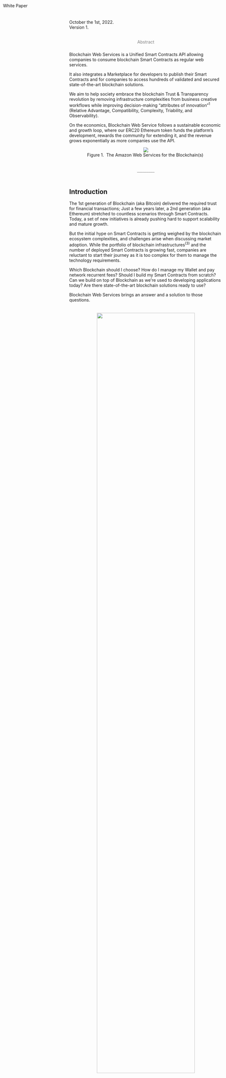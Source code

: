 <link rel="stylesheet" href="https://cdnjs.cloudflare.com/ajax/libs/highlight.js/11.4.0/styles/atom-one-dark.min.css">


<div style="position: fixed; top: 10px; left: 10px; border: 0;"> White Paper
</div>

October the 1st, 2022.
<br/>
Version 1.
<br/><br/>

<p align="center" style="color:gray;padding-bottom:10px; ">Abstract</p>

Blockchain Web Services is a Unified Smart Contracts API allowing companies to consume blockchain Smart Contracts as regular web services.

It also integrates a Marketplace for developers to publish their Smart Contracts and for companies to access hundreds of validated and secured state-of-the-art blockchain solutions. 

We aim to help society embrace the blockchain Trust & Transparency revolution by removing infrastructure complexities from business creative workflows while improving decision-making “attributes of innovation”<sup>1</sup> (Relative Advantage, Compatibility, Complexity, Triability, and Observability).

On the economics, Blockchain Web Service follows a sustainable economic and growth loop, where our ERC20 Ethereum token funds the platform’s development, rewards the community for extending it, and the revenue grows exponentially as more companies use the API.

<p align="center">
  <img src="img/BWS_HL_Components.svg" /><br/>
  <span style="font-size:14px">Figure 1. <i class="fa-solid fa-quote-left"></i>&nbsp;The Amazon Web Services for the Blockchain(s)&nbsp;<i class="fa-solid fa-quote-right"></i></span>
</p>

<p align="center" style="color:gray;padding-bottom:20px; padding-top:20px;">_________</p>

## Introduction

The 1st generation of Blockchain (aka Bitcoin) delivered the required trust for financial transactions; Just a few years later, a 2nd generation (aka Ethereum) stretched to countless scenarios through Smart Contracts. Today, a set of new initiatives is already pushing hard to support scalability and mature growth.

But the initial hype on Smart Contracts is getting weighed by the blockchain ecosystem complexities, and challenges arise when discussing market adoption. While the portfolio of blockchain infrastructures<sup>(3)</sup> and the number of deployed Smart Contracts is growing fast, companies are reluctant to start their journey as it is too complex for them to manage the technology requirements. 

Which Blockchain should I choose? How do I manage my Wallet and pay network recurrent fees? Should I build my Smart Contracts from scratch? Can we build on top of Blockchain as we're used to developing applications today? Are there state-of-the-art blockchain solutions ready to use? 

Blockchain Web Services brings an answer and a solution to those questions.

<p align="center" style="padding-bottom:10px; padding-top:20px;">
  <img style="padding-bottomn:5px;" src="img/Gartner_SmartContracts.svg" width="80%" /><br/>
  <span style="font-size:14px;">Figure 2. Gartner Hype Cycle for Blockchain and Web3, 2022 <sup>(2)</sup>.</span>
</p>

## Problem Solving Proposition

To accelerate the Smart Contracts market adoption, we intend Blockchain Web Services to provide:

 <ul class="fa-ul">
  <li style="padding-bottom:10px;"><span class="fa-li"><i class="fa-regular fa-square-check"></i></span><strong>A Unified API platform</strong> for developers and companies to call public Blockchain(s) Smart Contracts as any Web Service they are already used to.</li>
  <li style="padding-bottom:10px;"><span class="fa-li"><i class="fa-regular fa-square-check"></i></span><strong>A Marketplace</strong> for developers to extend the platform offering and for companies to find and consume Smart Contracts easily.</li>
  <li><span class="fa-li"><i class="fa-regular fa-square-check"></i></span><strong>Built-in Smart Contracts</strong> for the most demanded use cases (initial launch is planned to include Database primitives — read and write data to the blockchain(s), NFT (Non-Fungible Tokens) & Data Assets management Smart Contracts, and a Supply Chain solution to build auditable company workflows).</li> 
</ul>

### A Unified Blockchain(s) API

APIs are the preferred technology to build applications, and the reason <strong>the global API market size is expected to reach USD 14 billion by 2030</api> and was worth USD 2.4 billion in 2021.

<p align="center" style="padding-bottom:10px; padding-top:20px;">
  <img src="img/API_MarketSize.jpg" /><br/>
  <span style="font-size:14px">Figure 3. API Market Size and Forecast.</span>
</p>

We want that technology also to drive Blockchain Smart Contracts growth and accelerate adoption, and we are building Blockchain Web Services API to fulfill the following principles:

 <ul class="fa-ul">
  <li style="padding-bottom:10px;"><span class="fa-li"><i class="fa-regular fa-square-check"></i></span>Consuming a Smart Contract should be as easy as calling any other Web Service (Figure 4).</li>
  <li style="padding-bottom:10px;"><span class="fa-li"><i class="fa-regular fa-square-check"></i></span>The same API interface should be used to call a Smart Contract in Ethereum, Polygon, Cardano, or any other supported blockchain.</li>
  <li style="padding-bottom:10px;"><span class="fa-li"><i class="fa-regular fa-square-check"></i></span>Executing Blockchain Web Services API calls should not require buying coins or tokens.</li> 
  <li><span class="fa-li"><i class="fa-regular fa-square-check"></i></span>The use of blockchain private wallets should only be required if adding value to the solution proposal.</li> 
</ul>

Figure 4 reveals an example of the platform API service implementing such principles. 

Any company or developer can start using Blockchain Web Services API with no Blockchain or Smart Contract previous knowledge and without the need to have and secure a Wallet or to exchange USD to pay transaction fees.

<pre><code class="js">var parameters = {
  contract: "Ethereum.Database.Immutable",
  version: 2,
  network: "ropsten",
  operation: "insertBytes32",
  parameters: {
    key: "a-key",
    value: "Hello World!",
  },
};

$.ajax({
  method: "POST",
  url: "https://api.bws.ninja/v1/call",
  data: JSON.stringify(parameters),
  headers: {
    "Content-Type": "application/json",
    "X-Api-Key": "ExV0dDszQ8QgsTVnevddpbB8cUaAfPs432ntVF8g0",
  },
  dataType: "json",
  success: function (response) {
    console.log(response);
  },
  error: function (xhr, textStatus, errorThrown) {
    console.log(xhr);
  },
});</code></pre>
<p align="center">
<span style="font-size:14px">Figure 4. A Unified API Interface call example.</span>
</p>

#### Realtime Fees Trading

To execute Smart Contracts and write into Blockchain, you need fuel5. It is a fee required to execute transactions, like the fee you pay when using your credit card to support the network. 

As an example, if a company wants to use Smart Contracts to write its document’s signatures in the blockchain to add transparency and trust value to its portfolio, every Smart Contract signing call will require funds to be available to pay for the blockchain network fees (Figure 5). 

At some point, company developers will have to deal with employing a credit card or bank account to buy ETH recurrently and estimate how much gas they require at any time. 

<p align="center" style="padding-bottom:10px; padding-top:20px;">
  <img width="80%" src="img/Real-TimeFees4Customer.jpeg" /><br/>
  <span style="font-size:14px">Figure 5. Customers managing Fees to call Smart Contracts.</span>
</p>

Blockchain Web Services implements an innovative approach: the platform trades with any required funding in real-time, so users do not have to deal with it.

<p align="center" style="padding-bottom:10px; padding-top:20px;">
  <img width="80%" src="img/Real-TimeFees.jpeg" /><br/>
  <span style="font-size:14px">Figure 6. Fees trading and Blockchain Web Services token circular economy.</span>
</p>

Blockchain Web Services customers pay a bill at the end of the period as they currently do when utilizing any other online service or API. 


## A Smart Contract Marketplace Community

To build a loop of sustained platform growth, Blockchain Web Services’ offering needs to grow as fast as new blockchain opportunities arise. 

We incorporate a Marketplace of Smart Contracts where experienced blockchain developers will publish their work (and get a profit from it), and companies will find best-in-class solutions that are easy to use through our platform Smart Contracts API approach.

<p align="center" style="padding-bottom:10px; padding-top:20px;">
  <img width="80%" src="img/Marketplace_Overview.jpeg" /><br/>
  <span style="font-size:14px">Figure 7. Blockchain Web services Marketplace.</span>
</p>

## Utility Token

We propose Blockchain Web Services to rule a token operating under the following principles:

- Circular token economy should support <strong>sustained growth</strong>.

- We aim to work for the vision we are committed to — <strong>a massive increase in blockchain adoption</strong> through companies, governments, and developers using our platform.

- We want <strong>the community to help, participate, fund, and get rewarded</strong> for promoting and extending the platform.

### Token Use Cases 

Blockchain Web Services has the following actors, 

-	Platform customers calling the API as part of their Blockchain services offering.

-	Smart Contract developers and teams building new platform solutions (extending the API).

-	The platform team, whose objective is to develop the built-in solution APIs and engage the community.


<p align="center" style="padding-bottom:10px; padding-top:20px;">
  <img width="80%" src="img/UtilityToken_CircularEconomy.jpg" /><br/>
  <span style="font-size:14px">Figure 8. Utility token circular economy.</span>
</p>

To build a circular economy, Blockchain Web Services token will get utilized as shown in Figure 7 use cases:

-	Every API call consuming a Smart Contract will require paying a fee in our utility token (such fee charge will also get transparently managed by the platform).

-	Marketplace Smart Contracts creators (developers) will get token rewards every time a platform customer consumes their solution.

-	Smart Contract developers’ community will get funds to add innovative solutions to the platform.

-	Token will fund the development, launch, and growth of the platform.

### Tokenomics 


<strong>Token type</strong> 

ERC-20

<strong>Total Supply</strong>

1.1 billion - deflationary, no minting of new tokens

<strong>Token Allocation</strong>

<p align="center" style="padding-bottom:10px; padding-top:20px;">
  <img src="img/Token_Allocation.png" /><br/>
  <span style="font-size:14px">Figure 9. Token Allocation.</span>
</p>

<strong>Vesting Periods</strong>

The founder's allocation is subject to a nine-month lockup post-network launch. After the lockup period ends, these tokens will vest monthly for another two years.

Early-stage investors have a six-month lockup post-network launch. After the lockup period ends, these tokens will vest monthly for another six months.

<strong>Initial Sale Token Price</strong>

|  Seed |  Private |  Public |  
|---|---|---|
| $0.12  | $0.45  | $0.60  |  


<strong>Token Circular Loop</strong>

<p align="center" style="padding-bottom:10px; padding-top:20px;">
  <img src="img/Tokenomics_Loop.png" /><br/>
  <span style="font-size:14px">Figure 10. Tokenomics Health Loop.</span>
</p>


<p align="center" style="color:gray;padding-bottom:20px; padding-top:20px;">_________</p>

## <a name="roadmap"></a>Roadmap

### [Q1 2022] **BASE STATION** - <i class="fa-solid fa-check"></i>

- Define middleware architecture.
- Middleware implementation for account creation, funding credits and smart-contracts calling:
  - [bws.ninja backoffice](https://bws.ninja/)
- Initial API documentation:
  - [doc.bws.ninja](https://doc.bws.ninja/)
- Activate Stripe for customers to buy USD credits.
  - Setup for bws.ninja staging [staging.bws.ninja](https://staging.bws.ninja)

### [Q2 2022] **THE ROCKETS** - <i class="fa-solid fa-check"></i>

- Ropsten ~~mining~~ PoS (update 18/06/2022) for users to freely test BWS services.
  - ~~[BWS Ropsten Address mining](https://ropsten.etherscan.io/address/0x9089Db83F0590EC2eD01A5Eb4F8584Dd6F4bDaC7#mine)~~
  - [BWS Ropsten PoS](https://ropsten.beaconcha.in/validator/877c91d2376f731a0f621c7848c0cd9d0a2622e91d68922838ef6b4dd5d8256e46e86cf06f5979b32103ed706d0c70ed)
- First Blockchain Web Services Product Service:
  - Database: [Ethereum.Database](https://github.com/NachoColl/blockchain-web-services/tree/Ethereum.Database.Immutable/contracts/ethereum)
- Deploy [Ethereum.Database](https://doc.bws.ninja/#database) to:
  - Ethereum (ropsten + mainnet)
- BWS Database product service use-case demo:
  - [MegaLock.ninja](https://megalock.ninja) (ropsten)

### [Q3 2022] **COUNT DOWN** - <i class="fa-solid fa-check"></i>

- Payment Gateways partening
  - Setup Stripe payments gateway
  - Setup FTX.us partnership
- Implement Realtime Fees Trading
- Website initial iteration.
  - [bws.ninja](https://bws.ninja/) copy & design

### [Q4 2022] **IGNITION**

- Deploy [Ethereum.Database] to zkEVM / zkSync 2.0 to lower fees
- Define Tokenomics.

### [Qx 2023] **LAUNCH**

- Seed Funding Event
- From MVP to version 1.0
  - Built-in solutions for:
    - Supply Chain Management
    - Data Assets / AI Workflows Integration
- Blockchain Web Services ADOPTION growth plan threads:
  - **Blockchain Consulting** to help businesses implement blockchain through Blockchain Web Services 
  - **Smart Contracts Marketplace** to involve Smart Contracts developers to add their solutions.


<script src="https://kit.fontawesome.com/ed4fd3e862.js" crossorigin="anonymous"></script>

<script src="https://cdnjs.cloudflare.com/ajax/libs/highlight.js/11.4.0/highlight.min.js"></script>
<script>hljs.highlightAll();</script>

<br/><br/><br/>

#### references

(1) Diffusion of Innovations - Everett M. Rogers

(2) Gartner Hype Cycle for Blockchain and Web3, 2022 - Gartner Research - https://blogs.gartner.com/avivah-litan/2022/07/22/gartner-hype-cycle-for-blockchain-and-web3-2022/ 

(3) Blockchain Layer 1 vs. Layer 2 Scaling Solutions - Binance Academy - https://academy.binance.com/en/articles/blockchain-layer-1-vs-layer-2-scaling-solutions

(4) smart contract best practices - Cardano Foundation - https://docs.cardano.org/plutus/sc-best-practices

(5) How Gas Fees Work on the Ethereum Blockchain - JAKE FRANKENFIELD - www.investopedia.com/terms/g/gas-ethereum.asp